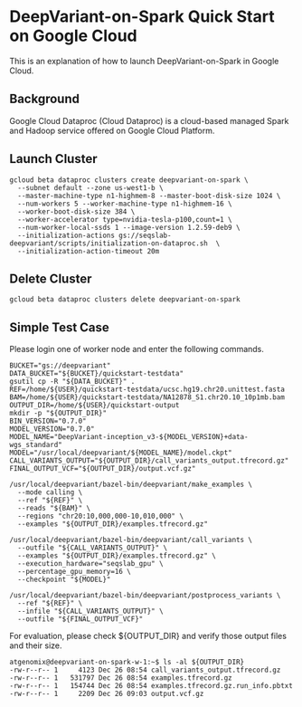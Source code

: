 # DeepVariant-on-Spark Quick Start on Google Cloud

This is an explanation of how to launch DeepVariant-on-Spark in Google
Cloud.

## Background

Google Cloud Dataproc (Cloud Dataproc) is a cloud-based managed Spark
and Hadoop service offered on Google Cloud Platform.

## Launch Cluster

```
gcloud beta dataproc clusters create deepvariant-on-spark \
  --subnet default --zone us-west1-b \
  --master-machine-type n1-highmem-8 --master-boot-disk-size 1024 \
  --num-workers 5 --worker-machine-type n1-highmem-16 \
  --worker-boot-disk-size 384 \
  --worker-accelerator type=nvidia-tesla-p100,count=1 \
  --num-worker-local-ssds 1 --image-version 1.2.59-deb9 \
  --initialization-actions gs://seqslab-deepvariant/scripts/initialization-on-dataproc.sh  \
  --initialization-action-timeout 20m
```


## Delete Cluster

```
gcloud beta dataproc clusters delete deepvariant-on-spark
```

## Simple Test Case

Please login one of worker node and enter the following commands.

```
BUCKET="gs://deepvariant"
DATA_BUCKET="${BUCKET}/quickstart-testdata"
gsutil cp -R "${DATA_BUCKET}" .
REF=/home/${USER}/quickstart-testdata/ucsc.hg19.chr20.unittest.fasta
BAM=/home/${USER}/quickstart-testdata/NA12878_S1.chr20.10_10p1mb.bam
OUTPUT_DIR=/home/${USER}/quickstart-output
mkdir -p "${OUTPUT_DIR}"
BIN_VERSION="0.7.0"
MODEL_VERSION="0.7.0"
MODEL_NAME="DeepVariant-inception_v3-${MODEL_VERSION}+data-wgs_standard"
MODEL="/usr/local/deepvariant/${MODEL_NAME}/model.ckpt"
CALL_VARIANTS_OUTPUT="${OUTPUT_DIR}/call_variants_output.tfrecord.gz"
FINAL_OUTPUT_VCF="${OUTPUT_DIR}/output.vcf.gz"

/usr/local/deepvariant/bazel-bin/deepvariant/make_examples \
  --mode calling \
  --ref "${REF}" \
  --reads "${BAM}" \
  --regions "chr20:10,000,000-10,010,000" \
  --examples "${OUTPUT_DIR}/examples.tfrecord.gz"

/usr/local/deepvariant/bazel-bin/deepvariant/call_variants \
  --outfile "${CALL_VARIANTS_OUTPUT}" \
  --examples "${OUTPUT_DIR}/examples.tfrecord.gz" \
  --execution_hardware="seqslab_gpu" \
  --percentage_gpu_memory=16 \
  --checkpoint "${MODEL}"

/usr/local/deepvariant/bazel-bin/deepvariant/postprocess_variants \
  --ref "${REF}" \
  --infile "${CALL_VARIANTS_OUTPUT}" \
  --outfile "${FINAL_OUTPUT_VCF}"

```

For evaluation, please check ${OUTPUT_DIR} and verify those output files
and their size.

```
atgenomix@deepvariant-on-spark-w-1:~$ ls -al ${OUTPUT_DIR}
-rw-r--r-- 1     4123 Dec 26 08:54 call_variants_output.tfrecord.gz
-rw-r--r-- 1   531797 Dec 26 08:54 examples.tfrecord.gz
-rw-r--r-- 1   154744 Dec 26 08:54 examples.tfrecord.gz.run_info.pbtxt
-rw-r--r-- 1     2209 Dec 26 09:03 output.vcf.gz
```
